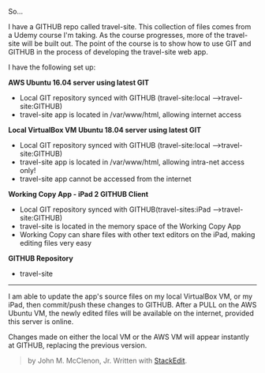 So...

I have a GITHUB repo called travel-site. This collection of files comes from a Udemy course I'm taking. As the course progresses, more of the travel-site will be built out. The point of the course is to show how to use GIT and GITHUB in the process of developing the travel-site web app.

I have the following set up:

**AWS Ubuntu 16.04 server using latest GIT**

 - Local GIT repository synced with GITHUB (travel-site:local -->travel-site:GITHUB) 
 - travel-site app is located in /var/www/html, allowing internet access

**Local VirtualBox VM Ubuntu 18.04 server using latest GIT**

 - Local GIT repository synced with GITHUB (travel-site:local -->travel-site:GITHUB)
 - travel-site app is located in /var/www/html, allowing intra-net access only!
 - travel-site app cannot be accessed from the internet

**Working Copy App - iPad 2 GITHUB Client**

 - Local GIT repository synced with GITHUB(travel-sites:iPad -->travel-site:GITHUB) 
 - travel-site is located in the memory space of the Working Copy App
 - Working Copy can share files with other text editors on the iPad,
   making editing files very easy

**GITHUB Repository**

 - travel-site
---
	
 I am able to update the app's source files on my local VirtualBox VM, or my iPad, then commit/push these changes to GITHUB. After a PULL on the AWS Ubuntu VM, the newly edited files will be available on the internet, provided this server is online.

Changes made on either the local VM or the AWS VM will appear instantly at GITHUB, replacing the previous version.

>by John M. McClenon, Jr.
> Written with [StackEdit](https://stackedit.io/).
<!--stackedit_data:
eyJoaXN0b3J5IjpbMTkyMzA0MTEyNiwxNjkzNTMzODU2LC04ND
I2OTUxNzZdfQ==
-->